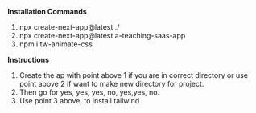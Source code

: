 **Installation Commands**
1. npx create-next-app@latest ./  
2. npx create-next-app@latest a-teaching-saas-app
3. npm i tw-animate-css 


**Instructions**
1. Create the ap with point above 1 if you are in correct directory or use point above 2 if want to make new directory for project.
2. Then go for yes, yes, yes, no, yes,yes, no.
3. Use point 3 above, to install tailwind